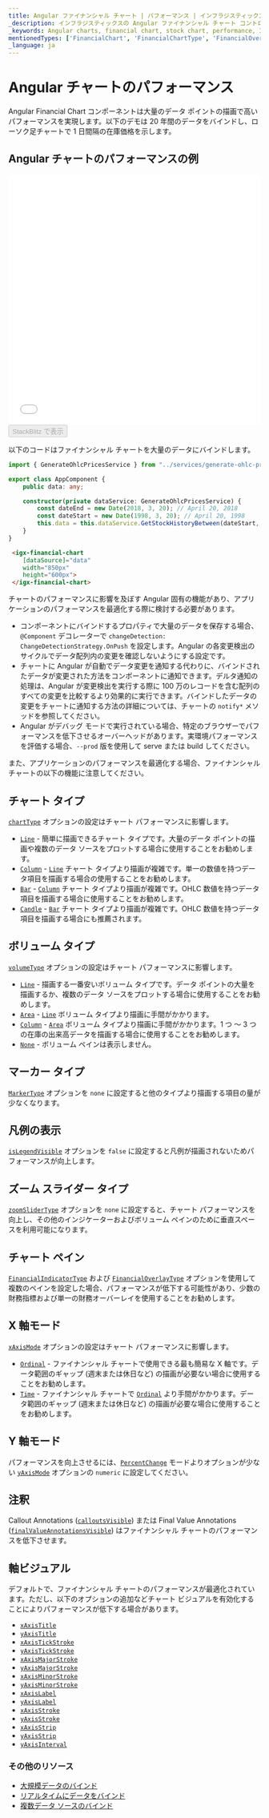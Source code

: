 ```yaml
---
title: Angular ファイナンシャル チャート | パフォーマンス | インフラジスティックス
_description: インフラジスティックスの Angular ファイナンシャル チャート コントロールを使用して数百万の財務データ ポイントを高速に描画します。Ignite UI for Angular チャートの高いパフォーマンスを是非お試しください。
_keywords: Angular charts, financial chart, stock chart, performance, Ignite UI for Angular, Infragistics, data binding, Angular チャート, ファイナンシャル チャート, 株価チャート, パフォーマンス, インフラジスティックス、データ バインディング
mentionedTypes: ['FinancialChart', 'FinancialChartType', 'FinancialOverlayType', 'FinancialChartVolumeType', 'MarkerType', 'FinancialChartXAxisMode', 'FinancialChartZoomSliderType', 'FinancialChartYAxisMode', 'DomainChart' ]
_language: ja
---
```


# Angular チャートのパフォーマンス

Angular Financial Chart  コンポーネントは大量のデータ ポイントの描画で高いパフォーマンスを実現します。以下のデモは 20 年間のデータをバインドし、ローソク足チャートで 1 日間隔の在庫価格を示します。

## Angular チャートのパフォーマンスの例

<div class="sample-container loading" style="height: 500px">
    <iframe id="financial-chart-performance-iframe" src='{environment:dvDemosBaseUrl}/charts/financial-chart-performance' width="100%" height="100%" seamless frameBorder="0" onload="onXPlatSampleIframeContentLoaded(this);" alt="Angular チャートのパフォーマンスの例"></iframe>
</div>
<div>
    <button data-localize="stackblitz" disabled class="stackblitz-btn"   data-iframe-id="financial-chart-performance-iframe" data-demos-base-url="{environment:dvDemosBaseUrl}">StackBlitz で表示
    </button>


</div>
<div class="divider--half"></div>

以下のコードはファイナンシャル チャートを大量のデータにバインドします。

```ts
import { GenerateOhlcPricesService } from "../services/generate-ohlc-prices.service";

export class AppComponent {
    public data: any;

    constructor(private dataService: GenerateOhlcPricesService) {
        const dateEnd = new Date(2018, 3, 20); // April 20, 2018
        const dateStart = new Date(1998, 3, 20); // April 20, 1998
        this.data = this.dataService.GetStockHistoryBetween(dateStart, dateEnd);
    }
}
```

```html
 <igx-financial-chart
    [dataSource]="data"
    width="850px"
    height="600px">
 </igx-financial-chart>
```

チャートのパフォーマンスに影響を及ぼす Angular 固有の機能があり、アプリケーションのパフォーマンスを最適化する際に検討する必要があります。

-   コンポーネントにバインドするプロパティで大量のデータを保存する場合、`@Component` デコレーターで `changeDetection: ChangeDetectionStrategy.OnPush` を設定します。Angular の各変更検出のサイクルでデータ配列内の変更を確認しないようにする設定です。
-   チャートに Angular が自動でデータ変更を通知する代わりに、バインドされたデータが変更された方法をコンポーネントに通知できます。デルタ通知の処理は、Angular が変更検出を実行する際に 100 万のレコードを含む配列のすべての変更を比較するより効果的に実行できます。バインドしたデータの変更をチャートに通知する方法の詳細については、チャートの `notify*` メソッドを参照してください。
-   Angular がデバッグ モードで実行されている場合、特定のブラウザーでパフォーマンスを低下させるオーバーヘッドがあります。実環境パフォーマンスを評価する場合、`--prod` 版を使用して serve または build してください。

<!-- -->

また、アプリケーションのパフォーマンスを最適化する場合、ファイナンシャル チャートの以下の機能に注意してください。

## チャート タイプ

[`chartType`]({environment:dvApiBaseUrl}/products/ignite-ui-angular/api/docs/typescript/latest/classes/igxfinancialchartcomponent.html#charttype) オプションの設定はチャート パフォーマンスに影響します。

-   [`Line`]({environment:dvApiBaseUrl}/products/ignite-ui-angular/api/docs/typescript/latest/enums/financialcharttype.html#line) - 簡単に描画できるチャート タイプです。大量のデータ ポイントの描画や複数のデータ ソースをプロットする場合に使用することをお勧めします。
-   [`Column`]({environment:dvApiBaseUrl}/products/ignite-ui-angular/api/docs/typescript/latest/enums/financialcharttype.html#column) - [`Line`]({environment:dvApiBaseUrl}/products/ignite-ui-angular/api/docs/typescript/latest/enums/financialcharttype.html#line) チャート タイプより描画が複雑です。単一の数値を持つデータ項目を描画する場合の使用することをお勧めします。
-   [`Bar`]({environment:dvApiBaseUrl}/products/ignite-ui-angular/api/docs/typescript/latest/enums/financialcharttype.html#bar) - [`Column`]({environment:dvApiBaseUrl}/products/ignite-ui-angular/api/docs/typescript/latest/enums/financialcharttype.html#column) チャート タイプより描画が複雑です。OHLC 数値を持つデータ項目を描画する場合に使用することをお勧めします。
-   [`Candle`]({environment:dvApiBaseUrl}/products/ignite-ui-angular/api/docs/typescript/latest/enums/financialcharttype.html#candle) - [`Bar`]({environment:dvApiBaseUrl}/products/ignite-ui-angular/api/docs/typescript/latest/enums/financialcharttype.html#bar) チャート タイプより描画が複雑です。OHLC 数値を持つデータ項目を描画する場合にも推薦されます。

## ボリューム タイプ

[`volumeType`]({environment:dvApiBaseUrl}/products/ignite-ui-angular/api/docs/typescript/latest/classes/igxfinancialchartcomponent.html#volumetype) オプションの設定はチャート パフォーマンスに影響します。

-   [`Line`]({environment:dvApiBaseUrl}/products/ignite-ui-angular/api/docs/typescript/latest/enums/financialcharttype.html#line) - 描画する一番安いボリューム タイプです。データ ポイントの大量を描画するか、複数のデータ ソースをプロットする場合に使用することをお勧めします。
-   [`Area`]({environment:dvApiBaseUrl}/products/ignite-ui-angular/api/docs/typescript/latest/enums/financialchartvolumetype.html#area) - [`Line`]({environment:dvApiBaseUrl}/products/ignite-ui-angular/api/docs/typescript/latest/enums/financialcharttype.html#line) ボリューム タイプより描画に手間がかかります。
-   [`Column`]({environment:dvApiBaseUrl}/products/ignite-ui-angular/api/docs/typescript/latest/enums/financialcharttype.html#column) - [`Area`]({environment:dvApiBaseUrl}/products/ignite-ui-angular/api/docs/typescript/latest/enums/financialchartvolumetype.html#area) ボリューム タイプより描画に手間がかかります。1 つ ～ 3 つの在庫の出来高データを描画する場合に使用することをお勧めします。
-   [`None`]({environment:dvApiBaseUrl}/products/ignite-ui-angular/api/docs/typescript/latest/enums/financialchartvolumetype.html#none) - ボリューム ペインは表示しません。

## マーカー タイプ

[`MarkerType`]({environment:dvApiBaseUrl}/products/ignite-ui-angular/api/docs/typescript/latest/enums/markertype.html) オプションを `none` に設定すると他のタイプより描画する項目の量が少なくなります。

## 凡例の表示

[`isLegendVisible`]({environment:dvApiBaseUrl}/products/ignite-ui-angular/api/docs/typescript/latest/classes/igxfinancialchartcomponent.html#islegendvisible) オプションを `false` に設定すると凡例が描画されないためパフォーマンスが向上します。

## ズーム スライダー タイプ

[`zoomSliderType`]({environment:dvApiBaseUrl}/products/ignite-ui-angular/api/docs/typescript/latest/classes/igxfinancialchartcomponent.html#zoomslidertype) オプションを `none` に設定すると、チャート パフォーマンスを向上し、その他のインジケーターおよびボリューム ペインのために垂直スペースを利用可能になります。

## チャート ペイン

[`FinancialIndicatorType`]({environment:dvApiBaseUrl}/products/ignite-ui-angular/api/docs/typescript/latest/enums/financialindicatortype.html) および [`FinancialOverlayType`]({environment:dvApiBaseUrl}/products/ignite-ui-angular/api/docs/typescript/latest/enums/financialoverlaytype.html) オプションを使用して複数のペインを設定した場合、パフォーマンスが低下する可能性があり、少数の財務指標および単一の財務オーバーレイを使用することをお勧めします。

## X 軸モード

[`xAxisMode`]({environment:dvApiBaseUrl}/products/ignite-ui-angular/api/docs/typescript/latest/classes/igxfinancialchartcomponent.html#xaxismode) オプションの設定はチャート パフォーマンスに影響します。

-   [`Ordinal`]({environment:dvApiBaseUrl}/products/ignite-ui-angular/api/docs/typescript/latest/enums/financialchartxaxismode.html#ordinal) - ファイナンシャル チャートで使用できる最も簡易な X 軸です。データ範囲のギャップ (週末または休日など) の描画が必要ない場合に使用することをお勧めします。
-   [`Time`]({environment:dvApiBaseUrl}/products/ignite-ui-angular/api/docs/typescript/latest/enums/financialchartxaxismode.html#time)  - ファイナンシャル チャートで [`Ordinal`]({environment:dvApiBaseUrl}/products/ignite-ui-angular/api/docs/typescript/latest/enums/financialchartxaxismode.html#ordinal) より手間がかかります。データ範囲のギャップ (週末または休日など) の描画が必要な場合に使用することをお勧めします。

## Y 軸モード

パフォーマンスを向上させるには、[`PercentChange`]({environment:dvApiBaseUrl}/products/ignite-ui-angular/api/docs/typescript/latest/enums/financialchartyaxismode.html#percentchange) モードよりオプションが少ない [`yAxisMode`]({environment:dvApiBaseUrl}/products/ignite-ui-angular/api/docs/typescript/latest/classes/igxfinancialchartcomponent.html#yaxismode)  オプションの `numeric` に設定してください。

## 注釈

Callout Annotations ([`calloutsVisible`]({environment:dvApiBaseUrl}/products/ignite-ui-angular/api/docs/typescript/latest/classes/igxdomainchartcomponent.html#calloutsvisible)) または Final Value Annotations ([`finalValueAnnotationsVisible`]({environment:dvApiBaseUrl}/products/ignite-ui-angular/api/docs/typescript/latest/classes/igxdomainchartcomponent.html#finalvalueannotationsvisible)) はファイナンシャル チャートのパフォーマンスを低下させます。

## 軸ビジュアル

デフォルトで、ファイナンシャル チャートのパフォーマンスが最適化されています。ただし、以下のオプションの追加などチャート ビジュアルを有効化することによりパフォーマンスが低下する場合があります。

-   [`xAxisTitle`]({environment:dvApiBaseUrl}/products/ignite-ui-angular/api/docs/typescript/latest/classes/igxxychartcomponent.html#xaxistitle)
-   [`yAxisTitle`]({environment:dvApiBaseUrl}/products/ignite-ui-angular/api/docs/typescript/latest/classes/igxxychartcomponent.html#yaxistitle)
-   [`xAxisTickStroke`]({environment:dvApiBaseUrl}/products/ignite-ui-angular/api/docs/typescript/latest/classes/igxxychartcomponent.html#xaxistickstroke)
-   [`yAxisTickStroke`]({environment:dvApiBaseUrl}/products/ignite-ui-angular/api/docs/typescript/latest/classes/igxxychartcomponent.html#yaxistickstroke)
-   [`xAxisMajorStroke`]({environment:dvApiBaseUrl}/products/ignite-ui-angular/api/docs/typescript/latest/classes/igxxychartcomponent.html#xaxismajorstroke)
-   [`yAxisMajorStroke`]({environment:dvApiBaseUrl}/products/ignite-ui-angular/api/docs/typescript/latest/classes/igxxychartcomponent.html#yaxismajorstroke)
-   [`xAxisMinorStroke`]({environment:dvApiBaseUrl}/products/ignite-ui-angular/api/docs/typescript/latest/classes/igxxychartcomponent.html#xaxisminorstroke)
-   [`yAxisMinorStroke`]({environment:dvApiBaseUrl}/products/ignite-ui-angular/api/docs/typescript/latest/classes/igxxychartcomponent.html#yaxisminorstroke)
-   [`xAxisLabel`]({environment:dvApiBaseUrl}/products/ignite-ui-angular/api/docs/typescript/latest/classes/igxxychartcomponent.html#xaxislabel)
-   [`yAxisLabel`]({environment:dvApiBaseUrl}/products/ignite-ui-angular/api/docs/typescript/latest/classes/igxxychartcomponent.html#yaxislabel)
-   [`xAxisStroke`]({environment:dvApiBaseUrl}/products/ignite-ui-angular/api/docs/typescript/latest/classes/igxxychartcomponent.html#xaxisstroke)
-   [`yAxisStroke`]({environment:dvApiBaseUrl}/products/ignite-ui-angular/api/docs/typescript/latest/classes/igxxychartcomponent.html#yaxisstroke)
-   [`xAxisStrip`]({environment:dvApiBaseUrl}/products/ignite-ui-angular/api/docs/typescript/latest/classes/igxxychartcomponent.html#xaxisstrip)
-   [`yAxisStrip`]({environment:dvApiBaseUrl}/products/ignite-ui-angular/api/docs/typescript/latest/classes/igxxychartcomponent.html#yaxisstrip)
-   [`yAxisInterval`]({environment:dvApiBaseUrl}/products/ignite-ui-angular/api/docs/typescript/latest/classes/igxfinancialchartcomponent.html#yaxisinterval)

<div class="divider--half"></div>

### その他のリソース

<div class="divider--half"></div>

-   [大規模データのバインド](financial-chart-high-volume.md)
-   [リアルタイムにデータをバインド](financial-chart-high-frequency.md)
-   [複数データ ソースのバインド](financial-chart-multiple-data.md)
